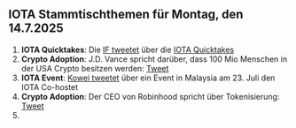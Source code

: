 ## IOTA Stammtischthemen für Montag, den 14.7.2025

1. **IOTA Quicktakes**: Die [IF tweetet](https://x.com/iota/status/1942146819133247679) über die [IOTA Quicktakes](https://youtu.be/OxMddNblHBA)
2. **Crypto Adoption**: J.D. Vance spricht darüber, dass 100 Mio Menschen in der USA Crypto besitzen werden: [Tweet](https://x.com/Vivek4real_/status/1942486229297291625)
3. **IOTA Event**: [Kowei tweetet](https://x.com/kowei1995/status/1942568969136922997) über ein Event in Malaysia am 23. Juli den IOTA Co-hostet
4. **Crypto Adoption**: Der CEO von Robinhood spricht über Tokenisierung: [Tweet](https://x.com/coinbureau/status/1942556830342787473)
5. 
